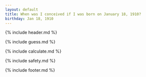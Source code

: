 ```yaml
---
layout: default
title: When was I conceived if I was born on January 18, 1910?
birthday: Jan 18, 1910
---
```


{% include header.md %}

{% include guess.md %}

{% include calculate.md %}

{% include safety.md %}

{% include footer.md %}




